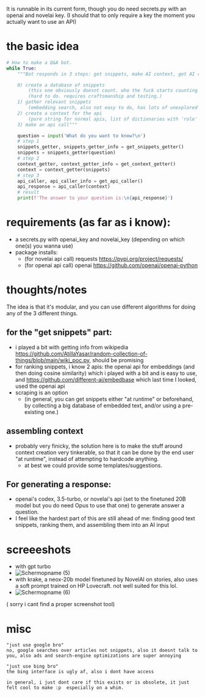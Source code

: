 It is runnable in its current form, though you do need secrets.py with an openai and novelai key. (I should that to only require a key the moment you actually want to use an API)

# the basic idea
```python
# How to make a Q&A bot.
while True:
    """Bot responds in 3 steps: get snippets, make AI context, get AI response

    0) create a database of snippets
        (this one obviously doesnt count. who the fuck starts counting from 0 anyway)
        (hard to do. requires craftsmanship and testing.)
    1) gather relevant snippets
        (embedding search, also not easy to do, has lots of unexplored space)
    2) create a context for the api
        (pure string for normal apis, list of dictionaries with 'role' and 'content' keys for gpt turbo)
    3) make an api call"""

    question = input('What do you want to know?\n')
    # step 1
    snippets_getter, snippets_getter_info = get_snippets_getter()
    snippets = snippets_getter(question)
    # step 2
    context_getter, context_getter_info = get_context_getter()
    context = context_getter(snippets)
    # step 3
    api_caller, api_caller_info = get_api_caller()
    api_response = api_caller(context)
    # result
    print(f'The answer to your question is:\n{api_response}')
```

# requirements  (as far as i know):
- a secrets.py with openai_key and novelai_key (depending on which one(s) you wanna use)
- package installs:
    - (for novelai api call) requests https://pypi.org/project/requests/
    - (for openai api call) openai https://github.com/openai/openai-python

# thoughts/notes
The idea is that it's modular, and you can use different algorithms for doing any of the 3 different things.

## for the "get snippets" part:
- i played a bit with getting info from wikipedia https://github.com/AtillaYasar/random-collection-of-things/blob/main/wiki_poc.py, should be promising
- for ranking snippets, i know 2 apis: the openai api for embeddings (and then doing cosine similarity) which i played with a bit and is easy to use, and https://github.com/different-ai/embedbase which last time I looked, used the openai api
- scraping is an option
    + (in general, you can get snippets either "at runtime" or beforehand, by collecting a big database of embedded text, and/or using a pre-existing one.)

## assembling context
- probably very finicky, the solution here is to make the stuff around context creation very tinkerable, so that it can be done by the end user "at runtime", instead of attempting to hardcode anything.
    + at best we could provide some templates/suggestions.

## For generating a response:
- openai's codex, 3.5-turbo, or novelai's api (set to the finetuned 20B model but you do need Opus to use that one) to generate answer a question.
- I feel like the hardest part of this are still ahead of me: finding good text snippets, ranking them, and assembling them into an AI input

# screeeshots
- with gpt turbo
- ![Schermopname (5)](https://user-images.githubusercontent.com/112716905/224482529-6d6533fa-e5ad-4bea-9d1e-24c5d54b4140.png)
- with krake, a neox-20b model finetuned by NovelAI on stories, also uses a soft prompt trained on HP Lovecraft. not well suited for this lol.
- ![Schermopname (6)](https://user-images.githubusercontent.com/112716905/224482565-a7f838b4-126f-4cd7-8d48-5ccf0dbefa8f.png)



( sorry i cant find a proper screenshot tool)

# misc
```
"just use google bro"
no, google searches over articles not snippets, also it doesnt talk to you, also ads and search-engine optimizations are super annoying

"just use bing bro"
the bing interface is ugly af, also i dont have access

in general, i just dont care if this exists or is obsolete, it just felt cool to make :p  especially on a whim.
```
